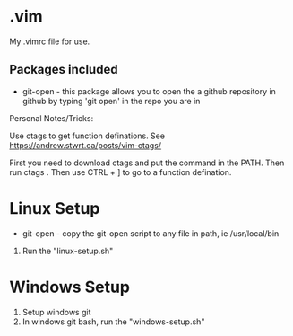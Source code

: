 # .vim

My .vimrc file for use.

## Packages included
- git-open - this package allows you to open the a github repository in github by typing 'git open' in the repo you are in

Personal Notes/Tricks:

Use ctags to get function definations. 
See https://andrew.stwrt.ca/posts/vim-ctags/

First you need to download ctags and put the command in the PATH.
Then run ctags .
Then use CTRL + ] to go to a function defination.

# Linux Setup

- git-open - copy the git-open script to any file in path, ie /usr/local/bin

1. Run the "linux-setup.sh"

# Windows Setup

1. Setup windows git
2. In windows git bash, run the "windows-setup.sh"
